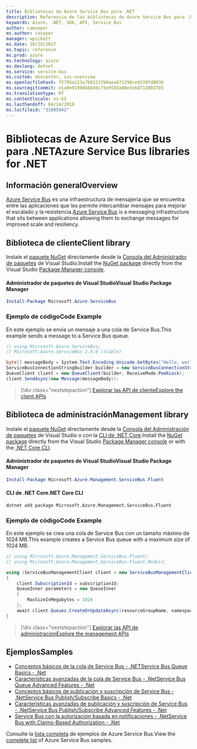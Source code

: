 ```yaml
---
title: Bibliotecas de Azure Service Bus para .NET
description: Referencia de las bibliotecas de Azure Service Bus para .NET
keywords: Azure, .NET, SDK, API, Service Bus
author: camsoper
ms.author: casoper
manager: wpickett
ms.date: 10/19/2017
ms.topic: reference
ms.prod: azure
ms.technology: azure
ms.devlang: dotnet
ms.service: service-bus
ms.custom: devcenter, svc-overview
ms.openlocfilehash: f2795a123a7b92237b0aea672298ce9339fd0830
ms.sourcegitcommit: e1a0e91988bb849c75e9583a80e3e6d712083785
ms.translationtype: HT
ms.contentlocale: es-ES
ms.lasthandoff: 04/14/2018
ms.locfileid: "31005942"
---
```

# <a name="azure-service-bus-libraries-for-net"></a><span data-ttu-id="6a8d7-104">Bibliotecas de Azure Service Bus para .NET</span><span class="sxs-lookup"><span data-stu-id="6a8d7-104">Azure Service Bus libraries for .NET</span></span>

## <a name="overview"></a><span data-ttu-id="6a8d7-105">Información general</span><span class="sxs-lookup"><span data-stu-id="6a8d7-105">Overview</span></span>

<span data-ttu-id="6a8d7-106">[Azure Service Bus](https://docs.microsoft.com/azure/service-bus-messaging/service-bus-messaging-overview) es una infraestructura de mensajería que se encuentra entre las aplicaciones que les permite intercambiar mensajes para mejorar el escalado y la resistencia.</span><span class="sxs-lookup"><span data-stu-id="6a8d7-106">[Azure Service Bus](https://docs.microsoft.com/azure/service-bus-messaging/service-bus-messaging-overview) is a messaging infrastructure that sits between applications allowing them to exchange messages for improved scale and resiliency.</span></span>

## <a name="client-library"></a><span data-ttu-id="6a8d7-107">Biblioteca de cliente</span><span class="sxs-lookup"><span data-stu-id="6a8d7-107">Client library</span></span>

<span data-ttu-id="6a8d7-108">Instale el [paquete NuGet](https://www.nuget.org/packages/Microsoft.Azure.ServiceBus) directamente desde la [Consola del Administrador de paquetes][PackageManager] de Visual Studio.</span><span class="sxs-lookup"><span data-stu-id="6a8d7-108">Install the [NuGet package](https://www.nuget.org/packages/Microsoft.Azure.ServiceBus) directly from the Visual Studio [Package Manager console][PackageManager].</span></span>

#### <a name="visual-studio-package-manager"></a><span data-ttu-id="6a8d7-109">Administrador de paquetes de Visual Studio</span><span class="sxs-lookup"><span data-stu-id="6a8d7-109">Visual Studio Package Manager</span></span>

```powershell
Install-Package Microsoft.Azure.ServiceBus
```

### <a name="code-example"></a><span data-ttu-id="6a8d7-110">Ejemplo de código</span><span class="sxs-lookup"><span data-stu-id="6a8d7-110">Code Example</span></span>

<span data-ttu-id="6a8d7-111">En este ejemplo se envía un mensaje a una cola de Service Bus.</span><span class="sxs-lookup"><span data-stu-id="6a8d7-111">This example sends a message to a Service Bus queue.</span></span>

```csharp
// using Microsoft.Azure.ServiceBus;
// Microsoft.Azure.ServiceBus 2.0.0 (stable)

byte[] messageBody = System.Text.Encoding.Unicode.GetBytes("Hello, world!");
ServiceBusConnectionStringBuilder builder = new ServiceBusConnectionStringBuilder(connectionString);
QueueClient client = new QueueClient(builder, ReceiveMode.PeekLock);
client.SendAsync(new Message(messageBody));
```

> [!div class="nextstepaction"]
> [<span data-ttu-id="6a8d7-112">Explorar las API de cliente</span><span class="sxs-lookup"><span data-stu-id="6a8d7-112">Explore the client APIs</span></span>](/dotnet/api/overview/azure/servicebus/client)


## <a name="management-library"></a><span data-ttu-id="6a8d7-113">Biblioteca de administración</span><span class="sxs-lookup"><span data-stu-id="6a8d7-113">Management library</span></span>

<span data-ttu-id="6a8d7-114">Instale el [paquete NuGet](https://www.nuget.org/packages/Microsoft.Azure.Management.ServiceBus.Fluent) directamente desde la [Consola del Administración de paquetes][PackageManager] de Visual Studio o con la [CLI de .NET Core][DotNetCLI].</span><span class="sxs-lookup"><span data-stu-id="6a8d7-114">Install the [NuGet package](https://www.nuget.org/packages/Microsoft.Azure.Management.ServiceBus.Fluent) directly from the Visual Studio [Package Manager console][PackageManager] or with the [.NET Core CLI][DotNetCLI].</span></span>

#### <a name="visual-studio-package-manager"></a><span data-ttu-id="6a8d7-115">Administrador de paquetes de Visual Studio</span><span class="sxs-lookup"><span data-stu-id="6a8d7-115">Visual Studio Package Manager</span></span>

```powershell
Install-Package Microsoft.Azure.Management.ServiceBus.Fluent
```

#### <a name="net-core-cli"></a><span data-ttu-id="6a8d7-116">CLI de .NET Core</span><span class="sxs-lookup"><span data-stu-id="6a8d7-116">.NET Core CLI</span></span>

```bash
dotnet add package Microsoft.Azure.Management.ServiceBus.Fluent
```

### <a name="code-example"></a><span data-ttu-id="6a8d7-117">Ejemplo de código</span><span class="sxs-lookup"><span data-stu-id="6a8d7-117">Code Example</span></span>

<span data-ttu-id="6a8d7-118">En este ejemplo se crea una cola de Service Bus con un tamaño máximo de 1024 MB.</span><span class="sxs-lookup"><span data-stu-id="6a8d7-118">This example creates a Service Bus queue with a maximum size of 1024 MB.</span></span>

```csharp
// using Microsoft.Azure.Management.ServiceBus.Fluent;
// using Microsoft.Azure.Management.ServiceBus.Fluent.Models;

using (ServiceBusManagementClient client = new ServiceBusManagementClient(credentials))
{
    client.SubscriptionId = subscriptionId;
    QueueInner parameters = new QueueInner
    {
        MaxSizeInMegabytes = 1024
    };
    await client.Queues.CreateOrUpdateAsync(resourceGroupName, namespaceName, queueName, parameters);
}
```

> [!div class="nextstepaction"]
> [<span data-ttu-id="6a8d7-119">Explorar las API de administración</span><span class="sxs-lookup"><span data-stu-id="6a8d7-119">Explore the management APIs</span></span>](/dotnet/api/overview/azure/servicebus/management)

## <a name="samples"></a><span data-ttu-id="6a8d7-120">Ejemplos</span><span class="sxs-lookup"><span data-stu-id="6a8d7-120">Samples</span></span>

- [<span data-ttu-id="6a8d7-121">Conceptos básicos de la cola de Service Bus - .NET</span><span class="sxs-lookup"><span data-stu-id="6a8d7-121">Service Bus Queue Basics - .Net</span></span>](https://azure.microsoft.com/resources/samples/service-bus-dotnet-manage-queue-with-basic-features/)
- [<span data-ttu-id="6a8d7-122">Características avanzadas de la cola de Service Bus - .Net</span><span class="sxs-lookup"><span data-stu-id="6a8d7-122">Service Bus Queue Advanced Features - .Net</span></span>](https://azure.microsoft.com/resources/samples/service-bus-dotnet-manage-queue-with-advanced-features/)
- [<span data-ttu-id="6a8d7-123">Conceptos básicos de publicación y suscripción de Service Bus - .Net</span><span class="sxs-lookup"><span data-stu-id="6a8d7-123">Service Bus Publish/Subscribe Basics - .Net</span></span>](https://azure.microsoft.com/resources/samples/service-bus-dotnet-manage-publish-subscribe-with-basic-features/)
- [<span data-ttu-id="6a8d7-124">Características avanzadas de publicación y suscripción de Service Bus - .Net</span><span class="sxs-lookup"><span data-stu-id="6a8d7-124">Service Bus Publish/Subscribe Advanced Features - .Net</span></span>](https://azure.microsoft.com/resources/samples/service-bus-dotnet-manage-publish-subscribe-with-advanced-features/)
- [<span data-ttu-id="6a8d7-125">Service Bus con la autorización basada en notificaciones - .Net</span><span class="sxs-lookup"><span data-stu-id="6a8d7-125">Service Bus with Claims-Based Authorization - .Net</span></span>](https://azure.microsoft.com/resources/samples/service-bus-dotnet-manage-with-claims-based-authorization/)

<span data-ttu-id="6a8d7-126">Consulte la [lista completa](https://azure.microsoft.com/resources/samples/?term=service+bus) de ejemplos de Azure Service Bus.</span><span class="sxs-lookup"><span data-stu-id="6a8d7-126">View the [complete list](https://azure.microsoft.com/resources/samples/?term=service+bus) of Azure Service Bus samples.</span></span>


[PackageManager]: https://docs.microsoft.com/nuget/tools/package-manager-console
[DotNetCLI]: https://docs.microsoft.com/dotnet/core/tools/dotnet-add-package
